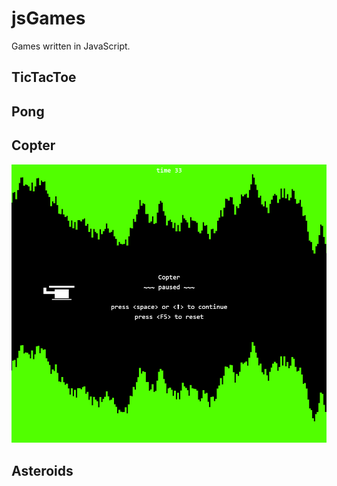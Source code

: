 # jsGames
Games written in JavaScript.


## TicTacToe


## Pong


## Copter

![](copter/img.png?raw=true "Copter")


## Asteroids
